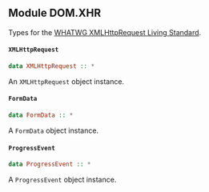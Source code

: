 ## Module DOM.XHR

Types for the [WHATWG XMLHttpRequest Living Standard](https://xhr.spec.whatwg.org/#interface-formdata).

#### `XMLHttpRequest`

``` purescript
data XMLHttpRequest :: *
```

An `XMLHttpRequest` object instance.

#### `FormData`

``` purescript
data FormData :: *
```

A `FormData` object instance.

#### `ProgressEvent`

``` purescript
data ProgressEvent :: *
```

A `ProgressEvent` object instance.


